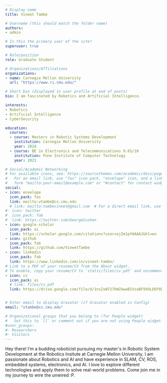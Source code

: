 ```yaml
---
# Display name
title: Vineet Tambe

# Username (this should match the folder name)
authors:
- admin

# Is this the primary user of the site?
superuser: true

# Role/position
role: Graduate Student

# Organizations/Affiliations
organizations:
- name: Carnegie Mellon University
  url: "https://www.ri.cmu.edu/"

# Short bio (displayed in user profile at end of posts)
bio: I am fascinated by Robotics and Artificial Intelligence.

interests:
- Robotics
- Artificial Intelligence
- CyberSecurity

education:
  courses:
  - course: Masters in Robotic Systems Development
    institution: Carnegie Mellon University
    year: 2024
  - course: BE in Electronics and Telecommunications 9.65/10 
    institution: Pune Institute of Computer Technology
    year: 2021

# Social/Academic Networking
# For available icons, see: https://sourcethemes.com/academic/docs/page-builder/#icons
#   For an email link, use "fas" icon pack, "envelope" icon, and a link in the
#   form "mailto:your-email@example.com" or "#contact" for contact widget.
social:
- icon: envelope
  icon_pack: fas
  link: mailto:vtambe@cs.cmu.edu
  # link: mailto:tambevineet@gmail.com  # For a direct email link, use "mailto:tambevineet@gmail.com".
#- icon: twitter
#  icon_pack: fab
#  link: https://twitter.com/GeorgeCushen
- icon: google-scholar
  icon_pack: ai
  link: https://scholar.google.com/citations?user=ojZm1pYAAAAJ&hl=en
- icon: github
  icon_pack: fab
  link: https://github.com/VineetTambe
- icon: linkedin
  icon_pack: fab
  link: https://www.linkedin.com/in/vineet-tambe/
# Link to a PDF of your resume/CV from the About widget.
# To enable, copy your resume/CV to `static/files/cv.pdf` and uncomment the lines below.
- icon: cv
  icon_pack: ai
  # link: files/cv.pdf
  link: https://drive.google.com/file/d/1nsZsW727hWZ4wwBIVzaBF9XOLDEPXDWi/view?usp=sharing


# Enter email to display Gravatar (if Gravatar enabled in Config)
email: "vtambe@cs.cmu.edu"

# Organizational groups that you belong to (for People widget)
#   Set this to `[]` or comment out if you are not using People widget.
#user_groups:
#- Researchers
#- Visitors
---
```

Hey there! I’m a budding roboticist pursuing my master's in Robotic System Development at the Robotics Insitute at Carnegie Mellon University. I am passionate about Robotics and AI and have experience in SLAM, CV, ROS, embedded systems, electronics, and AI. 
I love to explore different technologies and apply them to solve real-world problems. Come join me in my journey to wire the unwired :P.
 <!-- Currently I am working on:
- Autonomous Vehicles 
- reinforcement learning
- control systems -->


